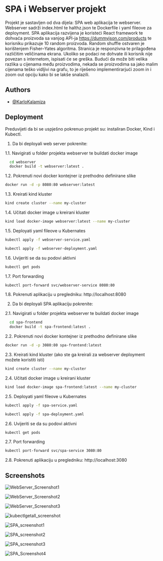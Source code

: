 # SPA i Webserver projekt

Projekt je sastavljen od dva dijela: SPA web aplikacija te webserver. Webserver sadrži index.html te halthz.json te Dockerfile i yaml fileove za deployment. SPA aplikacija razvijena je koristeći React framework te dohvaća proizvoda sa vanjog API-ja https://dummyjson.com/products te korisniku prikazuje 10 random proizvoda. Random shuffle ostvaren je korištenjem Fisher–Yates algoritma. Stranica je responzivna te prilagođena različitim veličinama ekrana. Ukoliko se podaci ne dohvate ili korisnik nije povezan s internetom, ispisati će se greška. Budući da može biti velika razlika u cijenama među proizvodima, nekada se proizvodima sa jako malim cijenama teško vidljivi na grafu, to je riješeno implementirarjući zoom in i zoom out opciju kako bi se lakše snalazili.

## Authors

- [@KarloKalamiza](https://github.com/KarloKalamiza/A1_Zadatak)

## Deployment

Preduvijeti da bi se uspješno pokrenuo projekt su: instaliran Docker, Kind i Kubectl.

1. Da bi deployali web server pokrenite:

1.1. Navigirati u folder projekta webserver te buildati docker image

```bash
  cd webserver
  docker build -t webserver:latest .
```

1.2. Pokrenuti novi docker kontejner iz prethodno definirane slike

```bash
docker run -d -p 8080:80 webserver:latest
```

1.3. Kreirati kind kluster

```bash
kind create cluster --name my-cluster
```

1.4. Učitati docker image u kreirani kluster

```bash
kind load docker-image webserver:latest --name my-cluster
```

1.5. Deployati yaml fileove u Kubernates

```bash
kubectl apply -f webserver-service.yaml
```

```bash
kubectl apply -f webserver-deployment.yaml
```

1.6. Uvijeriti se da su podovi aktivni

```bash
kubectl get pods
```

1.7. Port forwarding

```bash
kubectl port-forward svc/webserver-service 8080:80
```

1.8. Pokrenuti aplikaciju u pregledniku: http://localhost:8080

2. Da bi deployali SPA aplikaciju pokrenite:

2.1. Navigirati u folder projekta webserver te buildati docker image

```bash
  cd spa-frontend
  docker build -t spa-frontend:latest .
```

2.2. Pokrenuti novi docker kontejner iz prethodno definirane slike

```bash
docker run -d -p 3080:80 spa-frontend:latest
```

2.3. Kreirati kind kluster (ako ste ga kreirali za webserver deployment možete koristiti isti)

```bash
kind create cluster --name my-cluster
```

2.4. Učitati docker image u kreirani kluster

```bash
kind load docker-image spa-frontend:latest --name my-cluster
```

2.5. Deployati yaml fileove u Kubernates

```bash
kubectl apply -f spa-service.yaml
```

```bash
kubectl apply -f spa-deployment.yaml
```

2.6. Uvijeriti se da su podovi aktivni

```bash
kubectl get pods
```

2.7. Port forwarding

```bash
kubectl port-forward svc/spa-service 3080:80
```

2.8. Pokrenuti aplikaciju u pregledniku: http://localhost:3080

## Screenshots

![WebServer_Screenshot1](./screenshoti/WebServer_Screenshot1.png)

![WebServer_Screenshot2](./screenshoti/WebServer_Screenshot2.png)

![WebServer_Screenshot3](./screenshoti/WebServer_Screenshot3.png)

![kubectlgetall_screenshot](./screenshoti/kubectlgetall_screenshot.png)

![SPA_screenshot1](./screenshoti/SPA_screenshot1.png)

![SPA_screenshot2](./screenshoti/SPA_screenshot2.png)

![SPA_screenshot3](./screenshoti/SPA_screenshot3.png)

![SPA_Screenshot4](./screenshoti/SPA_Screenshot4.png)
